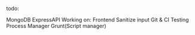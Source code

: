 todo:

MongoDB 
ExpressAPI
Working on: Frontend
Sanitize input
Git & CI
Testing
Process Manager
Grunt(Script manager)

